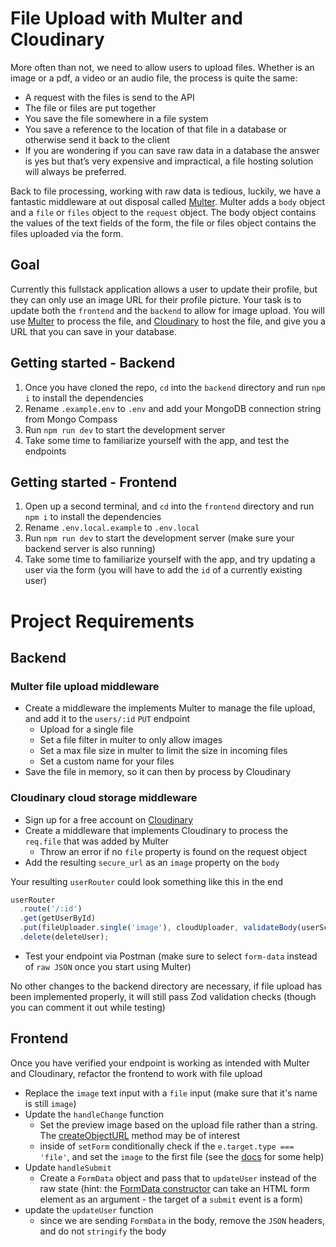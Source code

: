 # File Upload with Multer and Cloudinary

More often than not, we need to allow users to upload files. Whether is an image or a pdf, a video or an audio file, the process is quite the same:

- A request with the files is send to the API
- The file or files are put together
- You save the file somewhere in a file system
- You save a reference to the location of that file in a database or otherwise send it back to the client
- If you are wondering if you can save raw data in a database the answer is yes but that’s very expensive and impractical, a file hosting solution will always be preferred.

Back to file processing, working with raw data is tedious, luckily, we have a fantastic middleware at out disposal called [Multer](https://github.com/expressjs/multer#readme). Multer adds a `body` object and a `file` or `files` object to the `request` object. The body object contains the values of the text fields of the form, the file or files object contains the files uploaded via the form.

## Goal

Currently this fullstack application allows a user to update their profile, but they can only use an image URL for their profile picture. Your task is to update both the `frontend` and the `backend` to allow for image upload. You will use [Multer](https://github.com/expressjs/multer#readme) to process the file, and [Cloudinary](https://cloudinary.com/documentation/node_integration) to host the file, and give you a URL that you can save in your database.

## Getting started - Backend

1. Once you have cloned the repo, `cd` into the `backend` directory and run `npm i` to install the dependencies
2. Rename `.example.env` to `.env` and add your MongoDB connection string from Mongo Compass
3. Run `npm run dev` to start the development server
4. Take some time to familiarize yourself with the app, and test the endpoints

## Getting started - Frontend

1. Open up a second terminal, and `cd` into the `frontend` directory and run `npm i` to install the dependencies
2. Rename `.env.local.example` to `.env.local`
3. Run `npm run dev` to start the development server (make sure your backend server is also running)
4. Take some time to familiarize yourself with the app, and try updating a user via the form (you will have to add the `id` of a currently existing user)

# Project Requirements

## Backend

### Multer file upload middleware

- Create a middleware the implements Multer to manage the file upload, and add it to the `users/:id` `PUT` endpoint
  - Upload for a single file
  - Set a file filter in multer to only allow images
  - Set a max file size in multer to limit the size in incoming files
  - Set a custom name for your files
- Save the file in memory, so it can then by process by Cloudinary

### Cloudinary cloud storage middleware

- Sign up for a free account on [Cloudinary](https://cloudinary.com/users/register_free)
- Create a middleware that implements Cloudinary to process the `req.file` that was added by Multer
  - Throw an error if no `file` property is found on the request object
- Add the resulting `secure_url` as an `image` property on the `body`

Your resulting `userRouter` could look something like this in the end

```js
userRouter
  .route('/:id')
  .get(getUserById)
  .put(fileUploader.single('image'), cloudUploader, validateBody(userSchema), updateUser)
  .delete(deleteUser);
```

- Test your endpoint via Postman (make sure to select `form-data` instead of `raw JSON` once you start using Multer)

No other changes to the backend directory are necessary, if file upload has been implemented properly, it will still pass Zod validation checks (though you can comment it out while testing)

## Frontend

Once you have verified your endpoint is working as intended with Multer and Cloudinary, refactor the frontend to work with file upload

- Replace the `image` text input with a `file` input (make sure that it's name is still `image`)
- Update the `handleChange` function
  - Set the preview image based on the upload file rather than a string. The [createObjectURL](https://developer.mozilla.org/en-US/docs/Web/API/URL/createObjectURL_static) method may be of interest
  - inside of `setForm` conditionally check if the `e.target.type === 'file'`, and set the `image` to the first file (see the [docs](https://developer.mozilla.org/en-US/docs/Web/API/File_API/Using_files_from_web_applications#accessing_selected_files) for some help)
- Update `handleSubmit`
  - Create a `FormData` object and pass that to `updateUser` instead of the raw state (hint: the [FormData constructor](https://developer.mozilla.org/en-US/docs/Web/API/FormData/FormData) can take an HTML form element as an argument - the target of a `submit` event is a form)
- update the `updateUser` function
  - since we are sending `FormData` in the body, remove the `JSON` headers, and do not `stringify` the body
